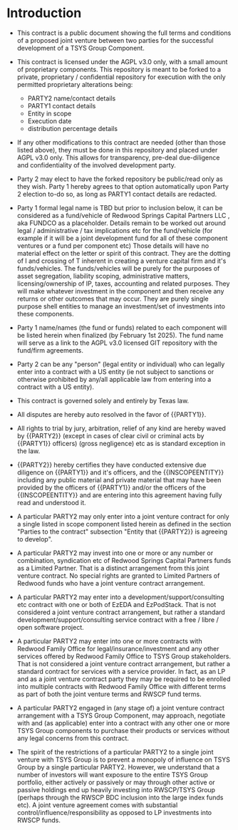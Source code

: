 # Introduction 

- This contract is a public document showing the full terms and conditions of a proposed joint venture between two parties for the successful development of a TSYS Group Component.

- This contract is licensed under the AGPL v3.0 only, with a small amount of proprietary components. This repository is meant to be forked to a private, proprietary / confidential repository for execution with the only permitted proprietary alterations being:

	- PARTY2 name/contact details
	- PARTY1 contact details
	- Entity in scope
	- Execution date
	- distribution percentage details
	
- If any other modifications to this contract are needed (other than those listed above), they must be done in this repository and placed under AGPL v3.0 only. This allows for transparency, pre-deal due-diligence and confidentiality of the involved development party.

- Party 2 may elect to have the forked repository be public/read only as they wish.  Party 1 hereby agrees to that option automatically upon Party 2 election to-do so, as long as PARTY1 contact details are redacted.

- Party 1 formal legal name is TBD but prior to inclusion below, it can be considered as a fund/vehicle of Redwood Springs Capital Partners LLC , aka FUNDCO as a placeholder. Details remain to be worked out around legal / administrative / tax implications etc for the fund/vehicle (for example if it will be a joint development fund for all of these component ventures or a fund per component etc) Those details will have no material effect on the letter or spirit of this contract. They are the dotting of I and crossing of T inherent in creating a venture capital firm and it's funds/vehicles. The funds/vehicles will be purely for the purposes of asset segregation, liability scoping, administrative matters, licensing/ownership of IP, taxes, accounting and related  purposes. They will make whatever investment in the component and then receive any returns or other outcomes that may occur. They are purely single purpose shell entities to manage an investment/set of investments into these components.

- Party 1 name/names (the fund or funds) related to each component will be listed herein when finalized (by February 1st 2025). The fund name will serve as a link to the AGPL v3.0 licensed GIT repository with the fund/firm agreements.

- Party 2 can be any "person" (legal entity or individual) who can legally enter into a contract with a US entity (ie not subject to sanctions or otherwise prohibited by any/all applicable law from entering into a contract with a US entity).

- This contract is governed solely and entirely by Texas law. 

- All disputes are hereby auto resolved in the favor of {{PARTY1}}.

- All rights to trial by jury, arbitration, relief of any kind are hereby waved by {{PARTY2}} (except in cases of clear civil or criminal acts by {{PARTY1}} officers) (gross negligence) etc as is standard exception in the law.

- {{PARTY2}} hereby certifies they have conducted extensive due diligence on {{PARTY1}} and it's officers, and the {{INSCOPEENTITY}} including any public material and private material that may have been provided by the officers of {{PARTY1}} and/or the officers of the {{INSCOPEENTITY}} and are entering into this agreement having fully read and understood it.

- A particular PARTY2 may only enter into a joint venture contract for only a single listed in scope component listed herein as defined in the section "Parties to the contract" subsection "Entity that {{PARTY2}} is agreeing to develop".

- A particular PARTY2 may invest into one or more or any number or combination, syndication etc of Redwood Springs Capital Partners funds as a Limited Partner. That is a distinct arrangement from this joint venture contract. No special rights are granted to Limited Partners of Redwood funds who have a joint venture contract arrangement. 

- A particular PARTY2 may enter into a development/support/consulting etc contract with one or both of EzEDA and EzPodStack. That is not considered a joint venture contract arrangement, but rather a standard development/support/consulting service contract with a free / libre / open software project.

- A particular PARTY2 may enter into one or more contracts with Redwood Family Office for legal/insurance/investment and any other services offered by Redwood Family Office to TSYS Group stakeholders. That is not considered a joint venture contract arrangement, but rather a standard contract for services with a service provider. In fact, as an LP and as a joint venture contract party they may be required to be enrolled into multiple contracts with Redwood Family Office with different terms as part of both the joint venture terms and RWSCP fund terms. 

- A particular PARTY2 engaged in (any stage of) a joint venture contract arrangement with a TSYS Group Component, may approach, negotiate with and (as applicable) enter into a contract with any other one or more TSYS Group components to purchase their products or services without any legal concerns from this contract.

- The spirit of the restrictions of a particular PARTY2 to a single joint venture with TSYS Group is to prevent a monopoly of influence on TSYS Group by a single particular PARTY2. However, we understand that a number of investors will want exposure to the entire TSYS Group portfolio, either actively or passively or may through other active or passive holdings end up heavily investing into RWSCP/TSYS Group (perhaps through the RWSCP BDC inclusion into the large index funds etc). A joint venture agreement comes with substantial control/influence/responsibility as opposed to LP investments into RWSCP funds. 
